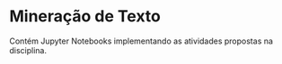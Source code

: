 # Mineração de Texto
Contém Jupyter Notebooks implementando as atividades propostas na disciplina.  
